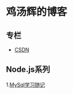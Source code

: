 # 鸡汤辉的博客

## 专栏
* [CSDN](https://blog.csdn.net/c327127960)

## Node.js系列
1.[MySql学习随记](https://github.com/Aspartame-s/Blog/issues/1)
